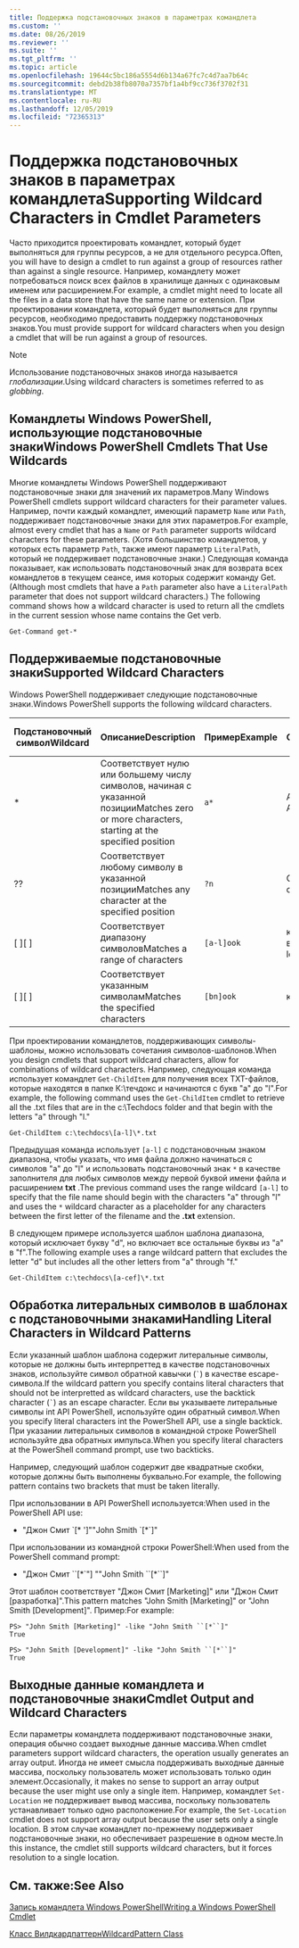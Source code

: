 ```yaml
---
title: Поддержка подстановочных знаков в параметрах командлета
ms.custom: ''
ms.date: 08/26/2019
ms.reviewer: ''
ms.suite: ''
ms.tgt_pltfrm: ''
ms.topic: article
ms.openlocfilehash: 19644c5bc186a5554d6b134a67fc7c4d7aa7b64c
ms.sourcegitcommit: debd2b38fb8070a7357bf1a4bf9cc736f3702f31
ms.translationtype: MT
ms.contentlocale: ru-RU
ms.lasthandoff: 12/05/2019
ms.locfileid: "72365313"
---
```

# <a name="supporting-wildcard-characters-in-cmdlet-parameters"></a><span data-ttu-id="3eb65-102">Поддержка подстановочных знаков в параметрах командлета</span><span class="sxs-lookup"><span data-stu-id="3eb65-102">Supporting Wildcard Characters in Cmdlet Parameters</span></span>

<span data-ttu-id="3eb65-103">Часто приходится проектировать командлет, который будет выполняться для группы ресурсов, а не для отдельного ресурса.</span><span class="sxs-lookup"><span data-stu-id="3eb65-103">Often, you will have to design a cmdlet to run against a group of resources rather than against a single resource.</span></span> <span data-ttu-id="3eb65-104">Например, командлету может потребоваться поиск всех файлов в хранилище данных с одинаковым именем или расширением.</span><span class="sxs-lookup"><span data-stu-id="3eb65-104">For example, a cmdlet might need to locate all the files in a data store that have the same name or extension.</span></span> <span data-ttu-id="3eb65-105">При проектировании командлета, который будет выполняться для группы ресурсов, необходимо предоставить поддержку подстановочных знаков.</span><span class="sxs-lookup"><span data-stu-id="3eb65-105">You must provide support for wildcard characters when you design a cmdlet that will be run against a group of resources.</span></span>

> [!NOTE]
> <span data-ttu-id="3eb65-106">Использование подстановочных знаков иногда называется *глобализации*.</span><span class="sxs-lookup"><span data-stu-id="3eb65-106">Using wildcard characters is sometimes referred to as *globbing*.</span></span>

## <a name="windows-powershell-cmdlets-that-use-wildcards"></a><span data-ttu-id="3eb65-107">Командлеты Windows PowerShell, использующие подстановочные знаки</span><span class="sxs-lookup"><span data-stu-id="3eb65-107">Windows PowerShell Cmdlets That Use Wildcards</span></span>

 <span data-ttu-id="3eb65-108">Многие командлеты Windows PowerShell поддерживают подстановочные знаки для значений их параметров.</span><span class="sxs-lookup"><span data-stu-id="3eb65-108">Many Windows PowerShell cmdlets support wildcard characters for their parameter values.</span></span> <span data-ttu-id="3eb65-109">Например, почти каждый командлет, имеющий параметр `Name` или `Path`, поддерживает подстановочные знаки для этих параметров.</span><span class="sxs-lookup"><span data-stu-id="3eb65-109">For example, almost every cmdlet that has a `Name` or `Path` parameter supports wildcard characters for these parameters.</span></span> <span data-ttu-id="3eb65-110">(Хотя большинство командлетов, у которых есть параметр `Path`, также имеют параметр `LiteralPath`, который не поддерживает подстановочные знаки.) Следующая команда показывает, как использовать подстановочный знак для возврата всех командлетов в текущем сеансе, имя которых содержит команду Get.</span><span class="sxs-lookup"><span data-stu-id="3eb65-110">(Although most cmdlets that have a `Path` parameter also have a `LiteralPath` parameter that does not support wildcard characters.) The following command shows how a wildcard character is used to return all the cmdlets in the current session whose name contains the Get verb.</span></span>

 `Get-Command get-*`

## <a name="supported-wildcard-characters"></a><span data-ttu-id="3eb65-111">Поддерживаемые подстановочные знаки</span><span class="sxs-lookup"><span data-stu-id="3eb65-111">Supported Wildcard Characters</span></span>

<span data-ttu-id="3eb65-112">Windows PowerShell поддерживает следующие подстановочные знаки.</span><span class="sxs-lookup"><span data-stu-id="3eb65-112">Windows PowerShell supports the following wildcard characters.</span></span>

| <span data-ttu-id="3eb65-113">Подстановочный символ</span><span class="sxs-lookup"><span data-stu-id="3eb65-113">Wildcard</span></span> |                             <span data-ttu-id="3eb65-114">Описание</span><span class="sxs-lookup"><span data-stu-id="3eb65-114">Description</span></span>                             |  <span data-ttu-id="3eb65-115">Пример</span><span class="sxs-lookup"><span data-stu-id="3eb65-115">Example</span></span>   |     <span data-ttu-id="3eb65-116">Совпадения</span><span class="sxs-lookup"><span data-stu-id="3eb65-116">Matches</span></span>      | <span data-ttu-id="3eb65-117">Не совпадает</span><span class="sxs-lookup"><span data-stu-id="3eb65-117">Does not match</span></span> |
| -------- | ------------------------------------------------------------------- | ---------- | ---------------- | -------------- |
| *        | <span data-ttu-id="3eb65-118">Соответствует нулю или большему числу символов, начиная с указанной позиции</span><span class="sxs-lookup"><span data-stu-id="3eb65-118">Matches zero or more characters, starting at the specified position</span></span> | `a*`       | <span data-ttu-id="3eb65-119">A, AG, Apple</span><span class="sxs-lookup"><span data-stu-id="3eb65-119">A, ag, Apple</span></span>     |                |
| <span data-ttu-id="3eb65-120">?</span><span class="sxs-lookup"><span data-stu-id="3eb65-120">?</span></span>        | <span data-ttu-id="3eb65-121">Соответствует любому символу в указанной позиции</span><span class="sxs-lookup"><span data-stu-id="3eb65-121">Matches any character at the specified position</span></span>                     | `?n`       | <span data-ttu-id="3eb65-122">Объект, в, на</span><span class="sxs-lookup"><span data-stu-id="3eb65-122">An, in, on</span></span>       | <span data-ttu-id="3eb65-123">обнаружил</span><span class="sxs-lookup"><span data-stu-id="3eb65-123">ran</span></span>            |
| <span data-ttu-id="3eb65-124">[ ]</span><span class="sxs-lookup"><span data-stu-id="3eb65-124">[ ]</span></span>      | <span data-ttu-id="3eb65-125">Соответствует диапазону символов</span><span class="sxs-lookup"><span data-stu-id="3eb65-125">Matches a range of characters</span></span>                                       | `[a-l]ook` | <span data-ttu-id="3eb65-126">книга, Кука, взгляд</span><span class="sxs-lookup"><span data-stu-id="3eb65-126">book, cook, look</span></span> | <span data-ttu-id="3eb65-127">Нук, занял</span><span class="sxs-lookup"><span data-stu-id="3eb65-127">nook, took</span></span>     |
| <span data-ttu-id="3eb65-128">[ ]</span><span class="sxs-lookup"><span data-stu-id="3eb65-128">[ ]</span></span>      | <span data-ttu-id="3eb65-129">Соответствует указанным символам</span><span class="sxs-lookup"><span data-stu-id="3eb65-129">Matches the specified characters</span></span>                                    | `[bn]ook`  | <span data-ttu-id="3eb65-130">книга, Нук</span><span class="sxs-lookup"><span data-stu-id="3eb65-130">book, nook</span></span>       | <span data-ttu-id="3eb65-131">Кука, взгляд</span><span class="sxs-lookup"><span data-stu-id="3eb65-131">cook, look</span></span>     |

<span data-ttu-id="3eb65-132">При проектировании командлетов, поддерживающих символы-шаблоны, можно использовать сочетания символов-шаблонов.</span><span class="sxs-lookup"><span data-stu-id="3eb65-132">When you design cmdlets that support wildcard characters, allow for combinations of wildcard characters.</span></span> <span data-ttu-id="3eb65-133">Например, следующая команда использует командлет `Get-ChildItem` для получения всех TXT-файлов, которые находятся в папке К:\течдокс и начинаются с букв "a" до "l".</span><span class="sxs-lookup"><span data-stu-id="3eb65-133">For example, the following command uses the `Get-ChildItem` cmdlet to retrieve all the .txt files that are in the c:\Techdocs folder and that begin with the letters "a" through "l."</span></span>

`Get-ChildItem c:\techdocs\[a-l]\*.txt`

<span data-ttu-id="3eb65-134">Предыдущая команда использует `[a-l]` с подстановочным знаком диапазона, чтобы указать, что имя файла должно начинаться с символов "a" до "l" и использовать подстановочный знак `*` в качестве заполнителя для любых символов между первой буквой имени файла и расширением **txt** .</span><span class="sxs-lookup"><span data-stu-id="3eb65-134">The previous command uses the range wildcard `[a-l]` to specify that the file name should begin with the characters "a" through "l" and uses the `*` wildcard character as a placeholder for any characters between the first letter of the filename and the **.txt** extension.</span></span>

<span data-ttu-id="3eb65-135">В следующем примере используется шаблон шаблона диапазона, который исключает букву "d", но включает все остальные буквы из "a" в "f".</span><span class="sxs-lookup"><span data-stu-id="3eb65-135">The following example uses a range wildcard pattern that excludes the letter "d" but includes all the other letters from "a" through "f."</span></span>

`Get-ChildItem c:\techdocs\[a-cef]\*.txt`

## <a name="handling-literal-characters-in-wildcard-patterns"></a><span data-ttu-id="3eb65-136">Обработка литеральных символов в шаблонах с подстановочными знаками</span><span class="sxs-lookup"><span data-stu-id="3eb65-136">Handling Literal Characters in Wildcard Patterns</span></span>

<span data-ttu-id="3eb65-137">Если указанный шаблон шаблона содержит литеральные символы, которые не должны быть интерпреттед в качестве подстановочных знаков, используйте символ обратной кавычки (`` ` ``) в качестве escape-символа.</span><span class="sxs-lookup"><span data-stu-id="3eb65-137">If the wildcard pattern you specify contains literal characters that should not be interpretted as wildcard characters, use the backtick character (`` ` ``) as an escape character.</span></span> <span data-ttu-id="3eb65-138">Если вы указываете литеральные символы int API PowerShell, используйте один обратный символ.</span><span class="sxs-lookup"><span data-stu-id="3eb65-138">When you specify literal characters int the PowerShell API, use a single backtick.</span></span> <span data-ttu-id="3eb65-139">При указании литеральных символов в командной строке PowerShell используйте два обратных импульса.</span><span class="sxs-lookup"><span data-stu-id="3eb65-139">When you specify literal characters at the PowerShell command prompt, use two backticks.</span></span>

<span data-ttu-id="3eb65-140">Например, следующий шаблон содержит две квадратные скобки, которые должны быть выполнены буквально.</span><span class="sxs-lookup"><span data-stu-id="3eb65-140">For example, the following pattern contains two brackets that must be taken literally.</span></span>

<span data-ttu-id="3eb65-141">При использовании в API PowerShell используется:</span><span class="sxs-lookup"><span data-stu-id="3eb65-141">When used in the PowerShell API use:</span></span>

- <span data-ttu-id="3eb65-142">"Джон Смит \`[\* ']"</span><span class="sxs-lookup"><span data-stu-id="3eb65-142">"John Smith \`[\*\`]"</span></span>

<span data-ttu-id="3eb65-143">При использовании из командной строки PowerShell:</span><span class="sxs-lookup"><span data-stu-id="3eb65-143">When used from the PowerShell command prompt:</span></span>

- <span data-ttu-id="3eb65-144">"Джон Смит \`\`[\*\`"] "</span><span class="sxs-lookup"><span data-stu-id="3eb65-144">"John Smith \`\`[\*\`\`]"</span></span>

<span data-ttu-id="3eb65-145">Этот шаблон соответствует "Джон Смит [Marketing]" или "Джон Смит [разработка]".</span><span class="sxs-lookup"><span data-stu-id="3eb65-145">This pattern matches "John Smith [Marketing]" or "John Smith [Development]".</span></span> <span data-ttu-id="3eb65-146">Пример:</span><span class="sxs-lookup"><span data-stu-id="3eb65-146">For example:</span></span>

```
PS> "John Smith [Marketing]" -like "John Smith ``[*``]"
True

PS> "John Smith [Development]" -like "John Smith ``[*``]"
True
```

## <a name="cmdlet-output-and-wildcard-characters"></a><span data-ttu-id="3eb65-147">Выходные данные командлета и подстановочные знаки</span><span class="sxs-lookup"><span data-stu-id="3eb65-147">Cmdlet Output and Wildcard Characters</span></span>

<span data-ttu-id="3eb65-148">Если параметры командлета поддерживают подстановочные знаки, операция обычно создает выходные данные массива.</span><span class="sxs-lookup"><span data-stu-id="3eb65-148">When cmdlet parameters support wildcard characters, the operation usually generates an array output.</span></span>
<span data-ttu-id="3eb65-149">Иногда не имеет смысла поддерживать выходные данные массива, поскольку пользователь может использовать только один элемент.</span><span class="sxs-lookup"><span data-stu-id="3eb65-149">Occasionally, it makes no sense to support an array output because the user might use only a single item.</span></span> <span data-ttu-id="3eb65-150">Например, командлет `Set-Location` не поддерживает вывод массива, поскольку пользователь устанавливает только одно расположение.</span><span class="sxs-lookup"><span data-stu-id="3eb65-150">For example, the `Set-Location` cmdlet does not support array output because the user sets only a single location.</span></span> <span data-ttu-id="3eb65-151">В этом случае командлет по-прежнему поддерживает подстановочные знаки, но обеспечивает разрешение в одном месте.</span><span class="sxs-lookup"><span data-stu-id="3eb65-151">In this instance, the cmdlet still supports wildcard characters, but it forces resolution to a single location.</span></span>

## <a name="see-also"></a><span data-ttu-id="3eb65-152">См. также:</span><span class="sxs-lookup"><span data-stu-id="3eb65-152">See Also</span></span>

[<span data-ttu-id="3eb65-153">Запись командлета Windows PowerShell</span><span class="sxs-lookup"><span data-stu-id="3eb65-153">Writing a Windows PowerShell Cmdlet</span></span>](./writing-a-windows-powershell-cmdlet.md)

[<span data-ttu-id="3eb65-154">Класс Вилдкардпаттерн</span><span class="sxs-lookup"><span data-stu-id="3eb65-154">WildcardPattern Class</span></span>](/dotnet/api/system.management.automation.wildcardpattern)
